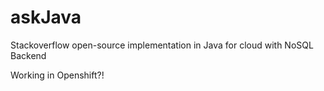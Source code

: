 askJava
=======

Stackoverflow open-source implementation in Java for cloud with NoSQL Backend


Working in Openshift?!
